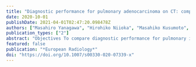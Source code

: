 ```yaml
---
title: "Diagnostic performance for pulmonary adenocarcinoma on CT: comparison of radiologists with and without three-dimensional convolutional neural network"
date: 2020-10-01
publishDate: 2021-04-01T02:47:20.098478Z
authors: ["Masahiro Yanagawa", "Hirohiko Niioka", "Masahiko Kusumoto", "Kazuo Awai", "Mitsuko Tsubamoto", "Yukihisa Satoh", "Tomo Miyata", "Yuriko Yoshida", "Noriko Kikuchi", "Akinori Hata", "Shohei Yamasaki", "Shoji Kido", "Hajime Nagahara", "Jun Miyake", "Noriyuki Tomiyama"]
publication_types: ["2"]
abstract: "Objectives To compare diagnostic performance for pulmonary invasive adenocarcinoma among radiologists with and without three-dimensional convolutional neural network (3D-CNN). Methods Enrolled were 285 patients with adenocarcinoma in situ (AIS, n = 75), minimally invasive adenocarcinoma (MIA, n = 58), and invasive adenocarcinoma (IVA, n = 152). A 3D-CNN model was constructed with seven convolution-pooling and two max-pooling layers and fully connected layers, in which batch normalization, residual connection, and global average pooling were used. Only the flipping process was performed for augmentation. The output layer comprised two nodes for two conditions (AIS/MIA and IVA) according to prognosis. Diagnostic performance of the 3D-CNN model in 285 patients was calculated using nested 10-fold cross-validation. In 90 of 285 patients, results from each radiologist (R1, R2, and R3; with 9, 14, and 26 years of experience, respectively) with and without the 3D-CNN model were statistically compared. Results Without the 3D-CNN model, accuracy, sensitivity, and specificity of the radiologists were as follows: R1, 70.0%, 52.1%, and 90.5%; R2, 72.2%, 75%, and 69%; and R3, 74.4%, 89.6%, and 57.1%, respectively. With the 3D-CNN model, accuracy, sensitivity, and specificity of the radiologists were as follows: R1, 72.2%, 77.1%, and 66.7%; R2, 74.4%, 85.4%, and 61.9%; and R3, 74.4%, 93.8%, and 52.4%, respectively. Diagnostic performance of each radiologist with and without the 3D-CNN model had no significant difference (p > 0.88), but the accuracy of R1 and R2 was significantly higher with than without the 3D-CNN model (p < 0.01). Conclusions The 3D-CNN model can support a less-experienced radiologist to improve diagnostic accuracy for pulmonary invasive adenocarcinoma without deteriorating any diagnostic performances. Key Points • The 3D-CNN model is a non-invasive method for predicting pulmonary invasive adenocarcinoma in CT images with high sensitivity. • Diagnostic accuracy by a less-experienced radiologist was better with the 3D-CNN model than without the model."
featured: false
publication: "*European Radiology*"
doi: "https://doi.org/10.1007/s00330-020-07339-x"
---
```


